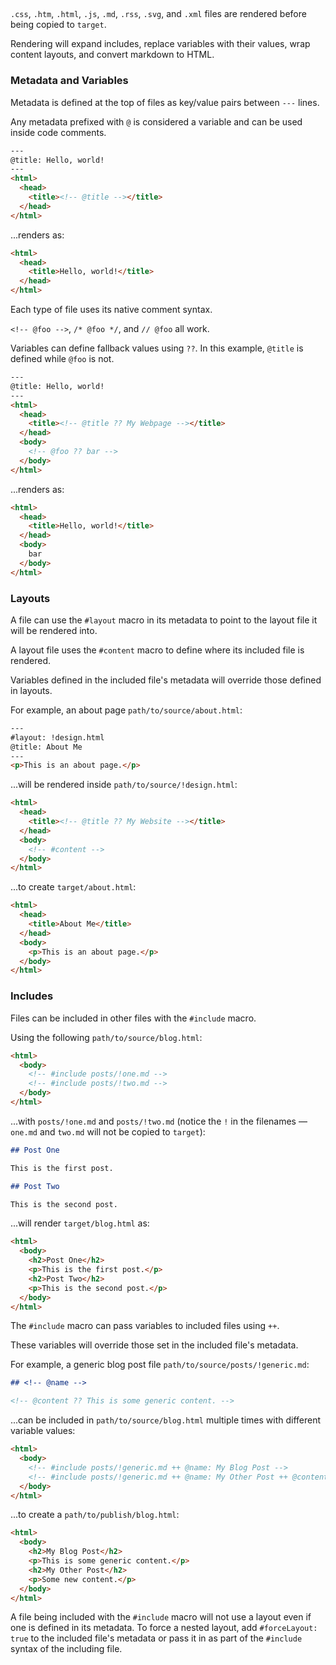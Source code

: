 ## <!-- @header -->

`.css`, `.htm`, `.html`, `.js`, `.md`, `.rss`, `.svg`, and `.xml`
files are rendered before being copied to `target`.

Rendering will expand includes, replace variables with their values,
wrap content layouts, and convert markdown to HTML.

### Metadata and Variables

Metadata is defined at the top of files as key/value pairs between `---` lines.

Any metadata prefixed with `@` is considered a variable and can be used inside
code comments.

```html
---
@title: Hello, world!
---
<html>
  <head>
    <title><!-- @title --></title>
  </head>
</html>
```

...renders as:

```html
<html>
  <head>
    <title>Hello, world!</title>
  </head>
</html>
```

Each type of file uses its native comment syntax.

`<!-- @foo -->`, `/* @foo */`, and `∕∕ @foo` all work.

Variables can define fallback values using `??`.
In this example, `@title` is defined while `@foo` is not.

```html
---
@title: Hello, world!
---
<html>
  <head>
    <title><!-- @title ?? My Webpage --></title>
  </head>
  <body>
    <!-- @foo ?? bar -->
  </body>
</html>
```

...renders as:

```html
<html>
  <head>
    <title>Hello, world!</title>
  </head>
  <body>
    bar
  </body>
</html>
```

### Layouts

A file can use the `#layout` macro in its metadata
to point to the layout file it will be rendered into.

A layout file uses the `#content` macro
to define where its included file is rendered.

Variables defined in the included file's metadata
will override those defined in layouts.

For example, an about page `path/to/source/about.html`:

```html
---
#layout: !design.html
@title: About Me
---
<p>This is an about page.</p>
```

...will be rendered inside `path/to/source/!design.html`:

```html
<html>
  <head>
    <title><!-- @title ?? My Website --></title>
  </head>
  <body>
    <!-- #content -->
  </body>
</html>
```

...to create `target/about.html`:

```html
<html>
  <head>
    <title>About Me</title>
  </head>
  <body>
    <p>This is an about page.</p>
  </body>
</html>
```

### Includes

Files can be included in other files with the `#include` macro.

Using the following `path/to/source/blog.html`:

```html
<html>
  <body>
    <!-- #include posts/!one.md -->
    <!-- #include posts/!two.md -->
  </body>
</html>
```

...with `posts/!one.md` and `posts/!two.md`
(notice the `!` in the filenames &mdash; `one.md` and `two.md` will not be copied to `target`):

```md
## Post One

This is the first post.
```

```md
## Post Two

This is the second post.
```

...will render `target/blog.html` as:

```html
<html>
  <body>
    <h2>Post One</h2>
    <p>This is the first post.</p>
    <h2>Post Two</h2>
    <p>This is the second post.</p>
  </body>
</html>
```

The  `#include` macro can pass variables to included files using `++`.

These variables will override those set in the included file's metadata.

For example, a generic blog post file `path/to/source/posts/!generic.md`:

```md
## <!-- @name -->

<!-- @content ?? This is some generic content. -->
```

...can be included in `path/to/source/blog.html` multiple times with different
variable values:

```html
<html>
  <body>
    <!-- #include posts/!generic.md ++ @name: My Blog Post -->
    <!-- #include posts/!generic.md ++ @name: My Other Post ++ @content: Some new content. -->
  </body>
</html>
```

...to create a `path/to/publish/blog.html`:

```html
<html>
  <body>
    <h2>My Blog Post</h2>
    <p>This is some generic content.</p>
    <h2>My Other Post</h2>
    <p>Some new content.</p>
  </body>
</html>
```

A file being included with the `#include` macro will not use a layout
even if one is defined in its metadata.
To force a nested layout, add `#forceLayout: true` to the included file's
metadata or pass it in as part of the `#include` syntax of the including file.

